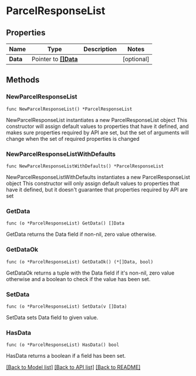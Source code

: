# ParcelResponseList

## Properties

Name | Type | Description | Notes
------------ | ------------- | ------------- | -------------
**Data** | Pointer to [**[]Data**](Data.md) |  | [optional] 

## Methods

### NewParcelResponseList

`func NewParcelResponseList() *ParcelResponseList`

NewParcelResponseList instantiates a new ParcelResponseList object
This constructor will assign default values to properties that have it defined,
and makes sure properties required by API are set, but the set of arguments
will change when the set of required properties is changed

### NewParcelResponseListWithDefaults

`func NewParcelResponseListWithDefaults() *ParcelResponseList`

NewParcelResponseListWithDefaults instantiates a new ParcelResponseList object
This constructor will only assign default values to properties that have it defined,
but it doesn't guarantee that properties required by API are set

### GetData

`func (o *ParcelResponseList) GetData() []Data`

GetData returns the Data field if non-nil, zero value otherwise.

### GetDataOk

`func (o *ParcelResponseList) GetDataOk() (*[]Data, bool)`

GetDataOk returns a tuple with the Data field if it's non-nil, zero value otherwise
and a boolean to check if the value has been set.

### SetData

`func (o *ParcelResponseList) SetData(v []Data)`

SetData sets Data field to given value.

### HasData

`func (o *ParcelResponseList) HasData() bool`

HasData returns a boolean if a field has been set.


[[Back to Model list]](../README.md#documentation-for-models) [[Back to API list]](../README.md#documentation-for-api-endpoints) [[Back to README]](../README.md)


